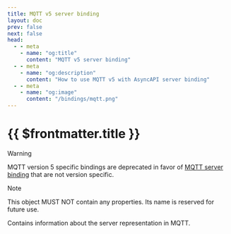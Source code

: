 ```yaml
---
title: MQTT v5 server binding
layout: doc
prev: false
next: false
head:
  - - meta
    - name: "og:title"
      content: "MQTT v5 server binding"
  - - meta
    - name: "og:description"
      content: "How to use MQTT v5 with AsyncAPI server binding"
  - - meta
    - name: "og:image"
      content: "/bindings/mqtt.png"
---
```


# {{ $frontmatter.title }}

> [!WARNING]
> MQTT version 5 specific bindings are deprecated in favor of [MQTT server binding](../../../mqtt/0.2.0/server) that are not version specific.

> [!NOTE]
> This object MUST NOT contain any properties. Its name is reserved for future use.

Contains information about the server representation in MQTT.